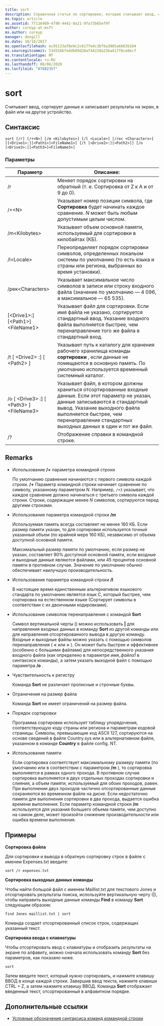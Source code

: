 ```yaml
---
title: sort
description: Справочная статья по сортировке, которая считывает ввод, сортирует данные и записывает результаты на экран, в файл или на другое устройство.
ms.topic: article
ms.assetid: 77116469-4790-4442-8a21-9fa73b65ef9f
author: coreyp-at-msft
ms.author: coreyp
manager: dongill
ms.date: 10/16/2017
ms.openlocfilehash: ec95133af8e9c2c617fedc3bf6a3085a6663b104
ms.sourcegitcommit: 53d526bfeddb89d28af44210a23ba417f6ce0ecf
ms.translationtype: MT
ms.contentlocale: ru-RU
ms.lasthandoff: 08/06/2020
ms.locfileid: "87882357"
---
```

# <a name="sort"></a>sort

Считывает ввод, сортирует данные и записывает результаты на экран, в файл или на другое устройство.



## <a name="syntax"></a>Синтаксис

```
sort [/r] [/+<N>] [/m <Kilobytes>] [/l <Locale>] [/rec <Characters>] [[<Drive1>:][<Path1>]<FileName1>] [/t [<Drive2>:][<Path2>]] [/o [<Drive3>:][<Path3>]<FileName3>]
```

### <a name="parameters"></a>Параметры

|Параметр|Описание:|
|---------|-----------|
|/r|Меняет порядок сортировки на обратный (т. е. Сортировка от Z к A и от 9 до 0).|
|/+\<N>|Указывает номер позиции символа, где **Сортировка** будет начинать каждое сравнение. *N* может быть любым допустимым целым числом.|
|/m\<Kilobytes>|Указывает объем основной памяти, используемый для сортировки в килобайтах (КБ).|
|/l\<Locale>|Переопределяет порядок сортировки символов, определенных локальом системы по умолчанию (то есть языка и страны или региона, выбранных во время установки).|
|/рек\<Characters>|Указывает максимальное число символов в записи или строку входного файла (значение по умолчанию — 4 096, а максимальное — 65 535).|
|[\<Drive1>:][\<Path1>]\<FileName1>|Указывает файл для сортировки. Если имя файла не указано, сортируется стандартный ввод. Указание входного файла выполняется быстрее, чем перенаправление того же файла в стандартный вход.|
|/t [ \<Drive2> :] [ \<Path2> ]|Указывает путь к каталогу для хранения рабочего хранилища команды **сортировки** , если данные не помещаются в основную память. По умолчанию используется временный системный каталог.|
|/o [ \<Drive3> :] [ \<Path3> ]\<FileName3>|Указывает файл, в котором должны храниться отсортированные входные данные. Если этот параметр не указан, данные записываются в стандартный вывод. Указание выходного файла выполняется быстрее, чем перенаправление стандартных выходных данных в один и тот же файл.|
|/?|Отображение справки в командной строке.|

## <a name="remarks"></a>Remarks

-   Использование **/+** параметра командной строки

    По умолчанию сравнения начинаются с первого символа каждой строки. **/+** Параметр командной строки начинает сравнение по символу, указанному параметром *N*. Например, `/+3` указывает, что каждое сравнение должно начинаться с третьего символа каждой строки. Строки, содержащие менее *N* символов, сортируются перед другими строками.
-   Использование параметра командной строки **/m**

    Используемая память всегда составляет не менее 160 КБ. Если размер памяти указан, то для сортировки используется точный указанный объем (по крайней мере 160 КБ), независимо от объема доступной основной памяти.

    Максимальный размер памяти по умолчанию, если размер не указан, составляет 90% доступной основной памяти, если входные и выходные данные являются файлами, или 45 процентов основной памяти в противном случае. Значение по умолчанию обычно обеспечивает наилучшую производительность.
-   Использование параметра командной строки **/l**

    В настоящее время единственным альтернативом языкового стандарта по умолчанию является язык C, который быстрее, чем сортировка на естественном языке (Сортирует символы в соответствии с их двоичными кодировками).
-   Использование символов перенаправления с командой **Sort**

    Символ вертикальной черты () можно использовать **|** для направления входных данных в команду **Sort** из другой команды или для направления отсортированного вывода в другую команду. Входные и выходные файлы можно указать с помощью символов перенаправления ( **<** или **>** ). Он может быть быстрее и эффективнее (особенно с большими файлами) для непосредственного указания входного файла (как определено в параметре *имя_файла1* в синтаксисе команды), а затем указать выходной файл с помощью параметра **/o** .
-   Чувствительность к регистру

    Команда **Sort** не различает прописные и строчные буквы.
-   Ограничения на размер файла

    Команда **Sort** не имеет ограничений на размер файла.
-   Порядок сортировки

    Программа сортировки использует таблицу упорядочения, соответствующую коду страны или региона и параметрам кодовой страницы. Символы, превышающие код ASCII 127, сортируются на основе сведений в файле Country.sys или в альтернативном файле, указанном в команде **Country** в файле config. NT.
-   Использование памяти

    Если сортировка соответствует максимальному размеру памяти (по умолчанию или в соответствии с параметром **/m** ), то сортировка выполняется в рамках одного прохода. В противном случае сортировка выполняется в двух отдельных проходах сортировки и слияния, а объем памяти, используемый для обоих проходов, равен. При выполнении двух проходов частично отсортированные данные сохраняются во временном файле на диске. Если недостаточно памяти для выполнения сортировки в два прохода, выдается ошибка времени выполнения. Если параметр командной строки **/m** используется для указания большего объема памяти, чем доступно на самом деле, может произойти снижение производительности или ошибка времени выполнения.

## <a name="examples"></a>Примеры

**Сортировка файла**

Для сортировки и вывода в обратную сортировку строк в файле с именем Expenses.txt введите:

`sort /r expenses.txt`

**Сортировка выходных данных команды**

Чтобы найти большой файл с именем Maillist.txt для текстового Jones и отсортировать результаты поиска, используйте вертикальную черту (|), чтобы направить выходные данные команды **Find** в команду **Sort** следующим образом:

`find Jones maillist.txt | sort`

Команда создает отсортированный список строк, содержащих указанный текст.

**Сортировка ввода с клавиатуры**

Чтобы отсортировать ввод с клавиатуры и отобразить результаты на экране по алфавиту, можно сначала использовать команду **Sort** без параметров, как показано ниже.

`sort`

Затем введите текст, который нужно сортировать, и нажмите клавишу ВВОД в конце каждой строки. Завершив ввод текста, нажмите клавиши CTRL + Z, а затем нажмите клавишу ВВОД. Команда **Sort** отображает введенный текст, отсортированный в алфавитном порядке.

## <a name="additional-references"></a>Дополнительные ссылки

- [Условные обозначения синтаксиса команд командной строки](command-line-syntax-key.md)